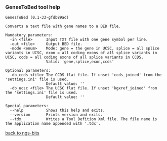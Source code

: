 ### GenesToBed tool help
	GenesToBed (0.1-33-gfdb89ad)
	
	Converts a text file with gene names to a BED file.
	
	Mandatory parameters:
	  -in <file>      Input TXT file with one gene symbol per line.
	  -out <file>     Output BED file.
	  -mode <enum>    Mode: gene = the gene in UCSC, splice = all splice variants in UCSC, exon = all coding exons of all splice variants in UCSC, ccds = all coding exons of all splice variants in CCDS.
	                  Valid: 'gene,splice,exon,ccds'
	
	Optional parameters:
	  -db_ccds <file> The CCDS flat file. If unset 'ccds_joined' from the 'settings.ini' file is used.
	                  Default value: ''
	  -db_ucsc <file> The UCSC flat file. If unset 'kgxref_joined' from the 'settings.ini' file is used.
	                  Default value: ''
	
	Special parameters:
	  --help          Shows this help and exits.
	  --version       Prints version and exits.
	  --tdx           Writes a Tool Defition Xml file. The file name is the application name appended with '.tdx'.
	
[back to ngs-bits]("https://github.com/marc-sturm/ngs-bits")